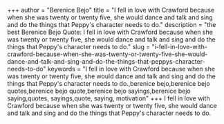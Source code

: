 +++
author = "Berenice Bejo"
title = "I fell in love with Crawford because when she was twenty or twenty five, she would dance and talk and sing and do the things that Peppy's character needs to do."
description = "the best Berenice Bejo Quote: I fell in love with Crawford because when she was twenty or twenty five, she would dance and talk and sing and do the things that Peppy's character needs to do."
slug = "i-fell-in-love-with-crawford-because-when-she-was-twenty-or-twenty-five-she-would-dance-and-talk-and-sing-and-do-the-things-that-peppys-character-needs-to-do"
keywords = "I fell in love with Crawford because when she was twenty or twenty five, she would dance and talk and sing and do the things that Peppy's character needs to do.,berenice bejo,berenice bejo quotes,berenice bejo quote,berenice bejo sayings,berenice bejo saying,quotes, sayings,quote, saying, motivation"
+++
I fell in love with Crawford because when she was twenty or twenty five, she would dance and talk and sing and do the things that Peppy's character needs to do.
